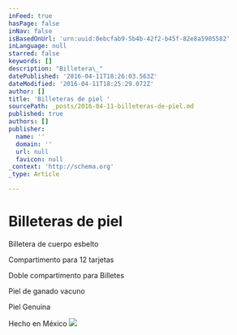 ```yaml
---
inFeed: true
hasPage: false
inNav: false
isBasedOnUrl: 'urn:uuid:0ebcfab9-5b4b-42f2-b45f-82e8a5905582'
inLanguage: null
starred: false
keywords: []
description: "Billetera\_"
datePublished: '2016-04-11T18:26:03.563Z'
dateModified: '2016-04-11T18:25:29.072Z'
author: []
title: 'Billeteras de piel '
sourcePath: _posts/2016-04-11-billeteras-de-piel.md
published: true
authors: []
publisher:
  name: ''
  domain: ''
  url: null
  favicon: null
_context: 'http://schema.org'
_type: Article

---
```

# Billeteras de piel 

Billetera de cuerpo esbelto 

Compartimento para 12 tarjetas

Doble compartimento para Billetes

Piel de ganado vacuno

Piel Genuina

Hecho en México
![](https://the-grid-user-content.s3-us-west-2.amazonaws.com/7342647c-6b05-45c8-885e-6859953bd6f4.png)